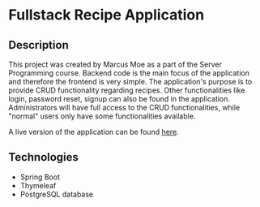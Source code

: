 # Fullstack Recipe Application

## Description
This project was created by Marcus Moe as a part of the Server Programming course.
Backend code is the main focus of the application and therefore the frontend is very simple. The application's purpose is to provide CRUD functionality regarding recipes. Other functionalities like login, password reset, signup can also be found in the application. Administrators will have full access to the CRUD functionalities, while "normal" users only have some functionalities available. 

A live version of the application can be found [here](https://marcusrecipeproject.herokuapp.com/login).

## Technologies
* Spring Boot
* Thymeleaf
* PostgreSQL database

